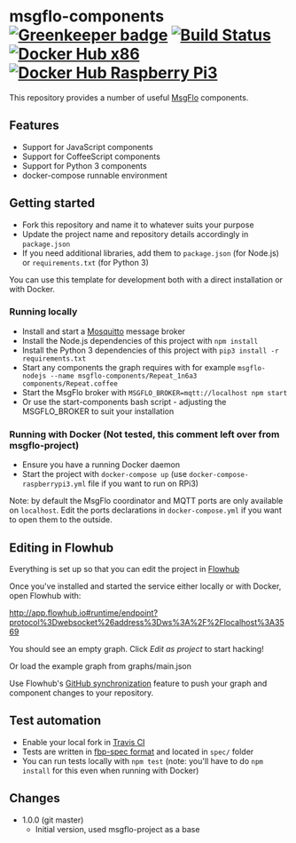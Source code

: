 msgflo-components [![Greenkeeper badge](https://badges.greenkeeper.io/msgflo/msgflo-project.svg)](https://greenkeeper.io/) [![Build Status](https://travis-ci.org/msgflo/msgflo-project.svg?branch=master)](https://travis-ci.org/msgflo/msgflo-project) [![Docker Hub x86](https://img.shields.io/docker/pulls/msgflo/msgflo-project.svg)](https://hub.docker.com/r/msgflo/msgflo-project/) [![Docker Hub Raspberry Pi3](https://img.shields.io/docker/pulls/msgflo/raspberrypi3-msgflo-project.svg)](https://hub.docker.com/r/msgflo/msgflo-project/)
==============

This repository provides a number of useful [MsgFlo](https://msgflo.org) components.

## Features

* Support for JavaScript components
* Support for CoffeeScript components
* Support for Python 3 components
* docker-compose runnable environment

## Getting started

* Fork this repository and name it to whatever suits your purpose
* Update the project name and repository details accordingly in `package.json`
* If you need additional libraries, add them to `package.json` (for Node.js) or `requirements.txt` (for Python 3)

You can use this template for development both with a direct installation or with Docker.

### Running locally

* Install and start a [Mosquitto](https://mosquitto.org/) message broker
* Install the Node.js dependencies of this project with `npm install`
* Install the Python 3 dependencies of this project with `pip3 install -r requirements.txt`
* Start any components the graph requires with for example `msgflo-nodejs --name msgflo-components/Repeat_1n6a3 components/Repeat.coffee`
* Start the MsgFlo broker with `MSGFLO_BROKER=mqtt://localhost npm start`
* Or use the start-components bash script - adjusting the MSGFLO_BROKER to suit your installation

### Running with Docker (Not tested, this comment left over from msgflo-project)

* Ensure you have a running Docker daemon
* Start the project with `docker-compose up` (use `docker-compose-raspberrypi3.yml` file if you want to run on RPi3)

Note: by default the MsgFlo coordinator and MQTT ports are only available on `localhost`. Edit the ports declarations in `docker-compose.yml` if you want to open them to the outside.

## Editing in Flowhub

Everything is set up so that you can edit the project in [Flowhub](https://flowhub.io)

Once you've installed and started the service either locally or with Docker, open Flowhub with:

<http://app.flowhub.io#runtime/endpoint?protocol%3Dwebsocket%26address%3Dws%3A%2F%2Flocalhost%3A3569>

You should see an empty graph. Click _Edit as project_ to start hacking!

Or load the example graph from graphs/main.json

Use Flowhub's [GitHub synchronization](https://docs.flowhub.io/github-integration/) feature to push your graph and component changes to your repository.

## Test automation

* Enable your local fork in [Travis CI](https://travis-ci.org/)
* Tests are written in [fbp-spec format](https://github.com/flowbased/fbp-spec) and located in `spec/` folder
* You can run tests locally with `npm test` (note: you'll have to do `npm install` for this even when running with Docker)

## Changes

* 1.0.0 (git master)
  - Initial version, used msgflo-project as a base
